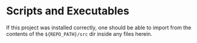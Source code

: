 # Scripts and Executables

If this project was installed correctly, one should be able to import from the contents of the `${REPO_PATH}/src` dir inside any files herein.
